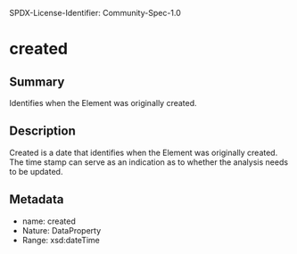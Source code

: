 SPDX-License-Identifier: Community-Spec-1.0

# created

## Summary

Identifies when the Element was originally created.

## Description

Created is a date that identifies when the Element was originally created.
The time stamp can serve as an indication as to whether the analysis needs to be updated.

## Metadata

- name: created
- Nature: DataProperty
- Range: xsd:dateTime

